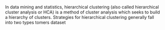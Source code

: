 In data mining and statistics, hierarchical clustering (also called hierarchical cluster analysis or HCA) is a method of cluster analysis which seeks to build a hierarchy of clusters. Strategies for hierarchical clustering generally fall into two types tomers dataset

